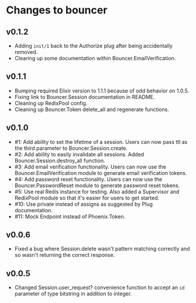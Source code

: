 # Changes to bouncer

## v0.1.2

* Adding `init/1` back to the Authorize plug after being accidentally removed.
* Clearing up some documentation within Bouncer.EmailVerification.

## v0.1.1

* Bumping required Elixir version to 1.1.1 because of odd behavior on 1.0.5.
* Fixing link to Bouncer.Session documentation in README.
* Cleaning up RedixPool config.
* Cleaning up Bouncer.Token delete_all and regenerate functions.

## v0.1.0

* #1: Add ability to set the lifetime of a session. Users can now pass ttl as
  the third parameter to Bouncer.Session.create.
* #2: Add ability to easily invalidate all sessions. Added
  Bouncer.Session.destroy_all function.
* #3: Add email verification functionality. Users can now use the
  Bouncer.EmailVerification module to generate email verification tokens.
* #4: Add password reset functionality. Users can now use the
  Bouncer.PasswordReset module to generate password reset tokens.
* #5: Use real Redis instance for testing. Also added a Supervisor and
  RedixPool module so that it's easier for users to get started.
* #10: Use private instead of assigns as suggested by Plug documentation.
* #11: Mock Endpoint instead of Phoenix.Token.

## v0.0.6

* Fixed a bug where Session.delete wasn't pattern matching correctly and so
wasn't returning the correct response.

## v0.0.5

* Changed Session.user_request? convenience function to accept an `id` parameter
of type bitstring in addition to integer.
